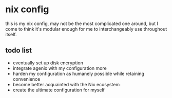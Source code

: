 # nix config

this is my nix config, may not be the most complicated one around, but I come to think it's modular enough for me
to interchangeably use throughout itself.

## todo list
- eventually set up disk encryption
- integrate agenix with my configuration more
- harden my configuration as humanely possible while retaining convenience
- become better acquainted with the Nix ecosystem
- create the ultimate configuration for myself
